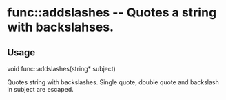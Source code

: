 # func::addslashes -- Quotes a string with backslahses.

## Usage
  void func::addslashes(string* subject)

Quotes string with backslashes. Single quote, double quote and backslash in
subject are escaped.
